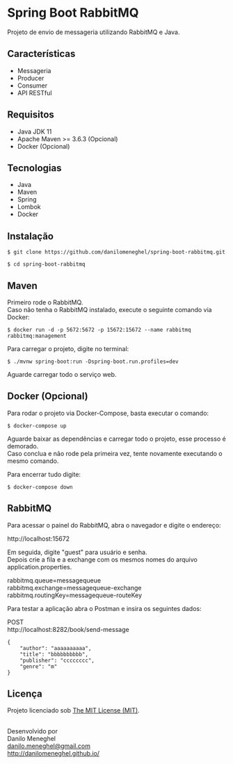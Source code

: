 # Spring Boot RabbitMQ

Projeto de envio de messageria utilizando RabbitMQ e Java.

## Características

- Messageria
- Producer
- Consumer
- API RESTful

## Requisitos

- Java JDK 11
- Apache Maven >= 3.6.3 (Opcional)
- Docker (Opcional)

## Tecnologias

- Java
- Maven
- Spring
- Lombok
- Docker

## Instalação

```
$ git clone https://github.com/danilomeneghel/spring-boot-rabbitmq.git

$ cd spring-boot-rabbitmq
```

## Maven

Primeiro rode o RabbitMQ.<br>
Caso não tenha o RabbitMQ instalado, execute o seguinte comando via Docker:

```
$ docker run -d -p 5672:5672 -p 15672:15672 --name rabbitmq rabbitmq:management
```

Para carregar o projeto, digite no terminal:

```
$ ./mvnw spring-boot:run -Dspring-boot.run.profiles=dev
```

Aguarde carregar todo o serviço web. <br>

## Docker (Opcional)

Para rodar o projeto via Docker-Compose, basta executar o comando:

```
$ docker-compose up
```

Aguarde baixar as dependências e carregar todo o projeto, esse processo é demorado. <br>
Caso conclua e não rode pela primeira vez, tente novamente executando o mesmo comando. <br>

Para encerrar tudo digite:

```
$ docker-compose down
```

## RabbitMQ

Para acessar o painel do RabbitMQ, abra o navegador e digite o endereço: <br>

http://localhost:15672

Em seguida, digite "guest" para usuário e senha.<br>
Depois crie a fila e a exchange com os mesmos nomes do arquivo application.properties.<br>

rabbitmq.queue=messagequeue<br>
rabbitmq.exchange=messagequeue-exchange<br>
rabbitmq.routingKey=messagequeue-routeKey<br>

Para testar a aplicação abra o Postman e insira os seguintes dados:<br>

POST<br>
http://localhost:8282/book/send-message

```
{
    "author": "aaaaaaaaaa",
    "title": "bbbbbbbbbb",
    "publisher": "cccccccc",
    "genre": "m"
}
```

## Licença

Projeto licenciado sob <a href="LICENSE">The MIT License (MIT)</a>.<br><br>


Desenvolvido por<br>
Danilo Meneghel<br>
danilo.meneghel@gmail.com<br>
http://danilomeneghel.github.io/<br>